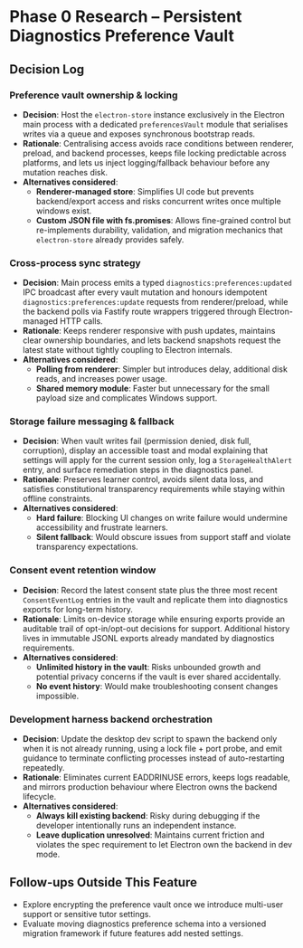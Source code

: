 # Phase 0 Research – Persistent Diagnostics Preference Vault

## Decision Log

### Preference vault ownership & locking
- **Decision**: Host the `electron-store` instance exclusively in the Electron main process with a dedicated `preferencesVault` module that serialises writes via a queue and exposes synchronous bootstrap reads.
- **Rationale**: Centralising access avoids race conditions between renderer, preload, and backend processes, keeps file locking predictable across platforms, and lets us inject logging/fallback behaviour before any mutation reaches disk.
- **Alternatives considered**:
  - **Renderer-managed store**: Simplifies UI code but prevents backend/export access and risks concurrent writes once multiple windows exist.
  - **Custom JSON file with fs.promises**: Allows fine-grained control but re-implements durability, validation, and migration mechanics that `electron-store` already provides safely.

### Cross-process sync strategy
- **Decision**: Main process emits a typed `diagnostics:preferences:updated` IPC broadcast after every vault mutation and honours idempotent `diagnostics:preferences:update` requests from renderer/preload, while the backend polls via Fastify route wrappers triggered through Electron-managed HTTP calls.
- **Rationale**: Keeps renderer responsive with push updates, maintains clear ownership boundaries, and lets backend snapshots request the latest state without tightly coupling to Electron internals.
- **Alternatives considered**:
  - **Polling from renderer**: Simpler but introduces delay, additional disk reads, and increases power usage.
  - **Shared memory module**: Faster but unnecessary for the small payload size and complicates Windows support.

### Storage failure messaging & fallback
- **Decision**: When vault writes fail (permission denied, disk full, corruption), display an accessible toast and modal explaining that settings will apply for the current session only, log a `StorageHealthAlert` entry, and surface remediation steps in the diagnostics panel.
- **Rationale**: Preserves learner control, avoids silent data loss, and satisfies constitutional transparency requirements while staying within offline constraints.
- **Alternatives considered**:
  - **Hard failure**: Blocking UI changes on write failure would undermine accessibility and frustrate learners.
  - **Silent fallback**: Would obscure issues from support staff and violate transparency expectations.

### Consent event retention window
- **Decision**: Record the latest consent state plus the three most recent `ConsentEventLog` entries in the vault and replicate them into diagnostics exports for long-term history.
- **Rationale**: Limits on-device storage while ensuring exports provide an auditable trail of opt-in/opt-out decisions for support. Additional history lives in immutable JSONL exports already mandated by diagnostics requirements.
- **Alternatives considered**:
  - **Unlimited history in the vault**: Risks unbounded growth and potential privacy concerns if the vault is ever shared accidentally.
  - **No event history**: Would make troubleshooting consent changes impossible.

### Development harness backend orchestration
- **Decision**: Update the desktop dev script to spawn the backend only when it is not already running, using a lock file + port probe, and emit guidance to terminate conflicting processes instead of auto-restarting repeatedly.
- **Rationale**: Eliminates current EADDRINUSE errors, keeps logs readable, and mirrors production behaviour where Electron owns the backend lifecycle.
- **Alternatives considered**:
  - **Always kill existing backend**: Risky during debugging if the developer intentionally runs an independent instance.
  - **Leave duplication unresolved**: Maintains current friction and violates the spec requirement to let Electron own the backend in dev mode.

## Follow-ups Outside This Feature
- Explore encrypting the preference vault once we introduce multi-user support or sensitive tutor settings.
- Evaluate moving diagnostics preference schema into a versioned migration framework if future features add nested settings.
